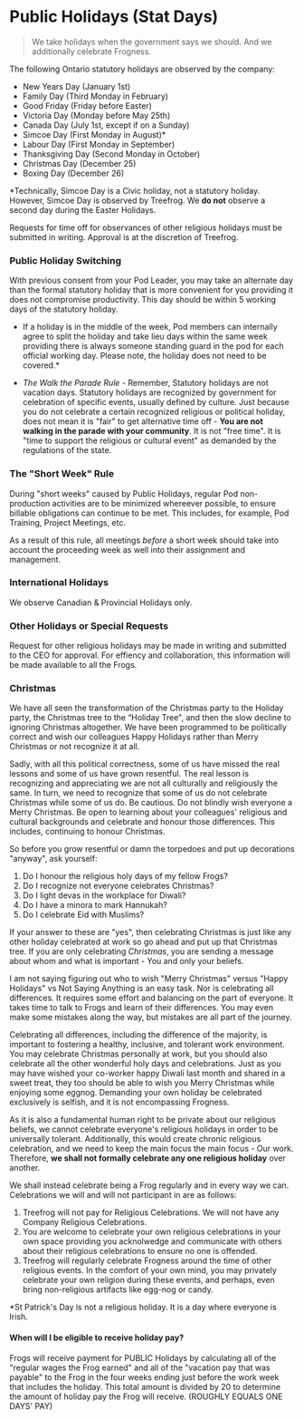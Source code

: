 # Public Holidays (Stat Days)

> We take holidays when the government says we should.
> And we additionally celebrate Frogness.

The following Ontario statutory holidays are observed by the company:

- New Years Day (January 1st)
- Family Day (Third Monday in February)
- Good Friday (Friday before Easter)
- Victoria Day (Monday before May 25th)
- Canada Day (July 1st, except if on a Sunday)
- Simcoe Day (First Monday in August)*
- Labour Day (First Monday in September)
- Thanksgiving Day (Second Monday in October)
- Christmas Day (December 25)
- Boxing Day (December 26)

*Technically, Simcoe Day is a Civic holiday, not a statutory holiday. However, Simcoe Day is observed by Treefrog. We **do not** observe a second day during the Easter Holidays.

Requests for time off for observances of other religious holidays must be submitted in writing. Approval is at the discretion of Treefrog.

### Public Holiday Switching

With previous consent from your Pod Leader, you may take an alternate day than the formal statutory holiday that is more convenient for you providing it does not compromise productivity. This day should be within 5 working days of the statutory holiday.

* If a holiday is in the middle of the week, Pod members can internally agree to split the holiday and take lieu days within the same week providing there is always someone standing guard in the pod for each official working day. Please note, the holiday does not need to be covered.*

* *The Walk the Parade Rule* - Remember, Statutory holidays are not vacation days. Statutory holidays are recognized by government for celebration of specific events, usually defined by culture. Just because you do not celebrate a certain recognized religious or political holiday, does not mean it is "fair" to get alternative time off - **You are not walking in the parade with your community**. It is not "free time". It is "time to support the religious or cultural event" as demanded by the regulations of the state.

### The "Short Week" Rule

During "short weeks" caused by Public Holidays, regular Pod non-production activities are to be minimized whereever possible, to ensure billable obligations can continue to be met. This includes, for example, Pod Training, Project Meetings, etc.

As a result of this rule, all meetings *before* a short week should take into account the proceeding week as well into their assignment and management.

### International Holidays

We observe Canadian & Provincial Holidays only.

### Other Holidays or Special Requests

Request for other religious holidays may be made in writing and submitted to the CEO for approval. For effiency and collaboration, this information will be made available to all the Frogs.

### Christmas

We have all seen the transformation of the Christmas party to the Holiday party, the Christmas tree to the “Holiday Tree", and then the slow decline to ignoring Christmas altogether. We have been programmed to be politically correct and wish our colleagues Happy Holidays rather than Merry Christmas or not recognize it at all.

Sadly, with all this political correctness, some of us have missed the real lessons and some of us have grown resentful. The real lesson is recognizing and appreciating we are not all culturally and religiously the same. In turn, we need to recognize that some of us do not celebrate Christmas while some of us do. Be cautious. Do not blindly wish everyone a Merry Christmas. Be open to learning about your colleagues' religious and cultural backgrounds and celebrate and honour those differences.  This includes, continuing to honour Christmas.

So before you grow resentful or damn the torpedoes and put up decorations "anyway", ask yourself:

1. Do I honour the religious holy days of my fellow Frogs?
2. Do I recognize not everyone celebrates Christmas?
3. Do I light devas in the workplace for Diwali?
4. Do I have a minora to mark Hannukah?
5. Do I celebrate Eid with Muslims?

If your answer to these are "yes", then celebrating Christmas is just like any other holiday celebrated at work so go ahead and put up that Christmas tree. If you are only celebrating *Christmas*, you are sending a message about whom and what is important - You and only your beliefs.

I am not saying figuring out who to wish "Merry Christmas" versus "Happy Holidays" vs Not Saying Anything is an easy task. Nor is celebrating all differences. It requires some effort and balancing on the part of everyone. It takes time to talk to Frogs and learn of their differences. You may even make some mistakes along the way, but mistakes are all part of the journey.

Celebrating all differences, including the difference of the majority, is important to fostering a healthy, inclusive, and tolerant work environment. You may celebrate Christmas personally at work, but you should also celebrate all the other wonderful holy days and celebrations. Just as you may have wished your co-worker happy Diwali last month and shared in a sweet treat, they too should be able to wish you Merry Christmas while enjoying some eggnog. Demanding your own holiday be celebrated exclusively is selfish, and it is not encompassing Frogness.

As it is also a fundamental human right to be private about our religious beliefs, we cannot celebrate everyone's religious holidays in order to be universally tolerant. Additionally, this would create chronic religious celebration, and we need to keep the main focus the main focus - Our work. Therefore, **we shall not formally celebrate any one religious holiday** over another.

We shall instead celebrate being a Frog regularly and in every way we can. 
Celebrations we will and will not participant in are as follows: 

1. Treefrog will not pay for Religious Celebrations. We will not have any Company Religious Celebrations.
2. You are welcome to celebrate your own religious celebrations in your own space providing you acknolwedge and communicate with others about their religious celebrations to ensure no one is offended.
3. Treefrog will regularly celebrate Frogness around the time of other religious events. In the comfort of your own mind, you may privately celebrate your own religion during these events, and perhaps, even bring non-religious artifacts like egg-nog or candy.

*St Patrick's Day is not a religious holiday. It is a day where everyone is Irish.

#### When will I be eligible to receive holiday pay?

Frogs will receive payment for PUBLIC Holidays by calculating all of the "regular wages the Frog earned" and all of the "vacation pay that was payable" to the Frog in the four weeks ending just before the work week that includes the holiday. This total amount is divided by 20 to determine the amount of holiday pay the Frog will receive. (ROUGHLY EQUALS ONE DAYS' PAY)






